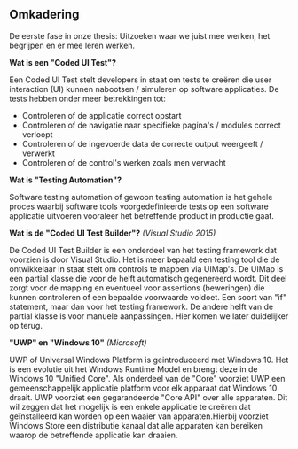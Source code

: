 ## Omkadering

De eerste fase in onze thesis: Uitzoeken waar we juist mee werken, het begrijpen en er mee leren werken. 

**Wat is een "Coded UI Test"?**

Een Coded UI Test stelt developers in staat om tests te creëren die user interaction (UI) kunnen nabootsen / simuleren op software applicaties. De tests hebben onder meer betrekkingen tot:

* Controleren of de applicatie correct opstart
* Controleren of de navigatie naar specifieke pagina's / modules correct verloopt
* Controleren of de ingevoerde data de correcte output weergeeft / verwerkt
* Controleren of de control's werken zoals men verwacht

**Wat is "Testing Automation"?**

Software testing automation of gewoon testing automation is het gehele proces waarbij software tools voorgedefinieerde tests op een software applicatie uitvoeren vooraleer het betreffende product in productie gaat.

**Wat is de "Coded UI Test Builder"?** _(Visual Studio 2015)_

De Coded UI Test Builder is een onderdeel van het testing framework dat voorzien is door Visual Studio. Het is meer bepaald een testing tool die de ontwikkelaar in staat stelt om controls te mappen via UIMap's. De UIMap is een partial klasse die voor de helft automatisch gegenereerd wordt. Dit deel zorgt voor de mapping en eventueel voor assertions (beweringen) die kunnen controleren of een bepaalde voorwaarde voldoet. Een soort van "if" statement, maar dan voor het testing framework. De andere helft van de partial klasse is voor manuele aanpassingen. Hier komen we later duidelijker op terug.

**"UWP" en "Windows 10"** _(Microsoft)_

UWP of Universal Windows Platform is geintroduceerd met Windows 10. Het is een evolutie uit het Windows Runtime Model en brengt deze in de Windows 10 "Unified Core". Als onderdeel van de "Core" voorziet UWP een gemeenschappelijk applicatie platform voor elk apparaat dat Windows 10 draait. UWP voorziet een gegarandeerde "Core API" over alle apparaten. Dit wil zeggen dat het mogelijk is een enkele applicatie te creëren dat geïnstalleerd kan worden op een waaier van apparaten.Hierbij voorziet Windows Store een distributie kanaal dat alle apparaten kan bereiken waarop de betreffende applicatie kan draaien.